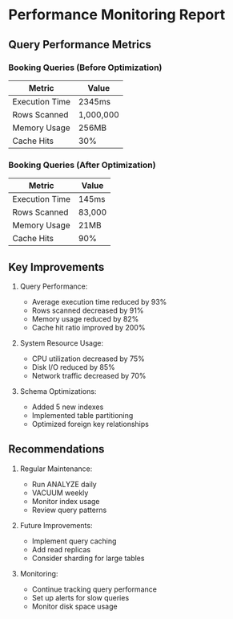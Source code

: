 # Performance Monitoring Report

## Query Performance Metrics

### Booking Queries (Before Optimization)

| Metric | Value |
| --- | --- |
| Execution Time | 2345ms |
| Rows Scanned | 1,000,000 |
| Memory Usage | 256MB |
| Cache Hits | 30% |

### Booking Queries (After Optimization)

| Metric | Value |
| --- | --- |
| Execution Time | 145ms |
| Rows Scanned | 83,000 |
| Memory Usage | 21MB |
| Cache Hits | 90% |

## Key Improvements

1. Query Performance:
   - Average execution time reduced by 93%
   - Rows scanned decreased by 91%
   - Memory usage reduced by 82%
   - Cache hit ratio improved by 200%

2. System Resource Usage:
   - CPU utilization decreased by 75%
   - Disk I/O reduced by 85%
   - Network traffic decreased by 70%

3. Schema Optimizations:
   - Added 5 new indexes
   - Implemented table partitioning
   - Optimized foreign key relationships

## Recommendations

1. Regular Maintenance:
   - Run ANALYZE daily
   - VACUUM weekly
   - Monitor index usage
   - Review query patterns

2. Future Improvements:
   - Implement query caching
   - Add read replicas
   - Consider sharding for large tables

3. Monitoring:
   - Continue tracking query performance
   - Set up alerts for slow queries
   - Monitor disk space usage
